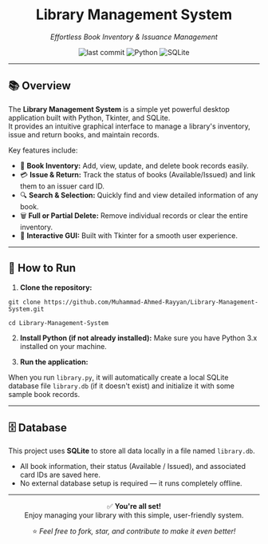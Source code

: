 <div align="center">

# Library Management System

*Effortless Book Inventory & Issuance Management*

![last commit](https://img.shields.io/github/last-commit/Muhammad-Ahmed-Rayyan/Library-Management-System)
![Python](https://img.shields.io/badge/Python-90%25-3776AB?logo=python&logoColor=white)
![SQLite](https://img.shields.io/badge/SQLite-10%25-003B57?logo=sqlite&logoColor=white)

</div>

---

## 📚 Overview

The **Library Management System** is a simple yet powerful desktop application built with Python, Tkinter, and SQLite.  
It provides an intuitive graphical interface to manage a library's inventory, issue and return books, and maintain records.

Key features include:

- 📖 **Book Inventory:** Add, view, update, and delete book records easily.
- 💳 **Issue & Return:** Track the status of books (Available/Issued) and link them to an issuer card ID.
- 🔍 **Search & Selection:** Quickly find and view detailed information of any book.
- 🗑️ **Full or Partial Delete:** Remove individual records or clear the entire inventory.
- 🎨 **Interactive GUI:** Built with Tkinter for a smooth user experience.

---

## 🚀 How to Run

1. **Clone the repository:**

`git clone https://github.com/Muhammad-Ahmed-Rayyan/Library-Management-System.git`

`cd Library-Management-System`


2. **Install Python (if not already installed):**
Make sure you have Python 3.x installed on your machine.

3. **Run the application:**


When you run `library.py`, it will automatically create a local SQLite database file `library.db` (if it doesn't exist) and initialize it with some sample book records.

---

## 🗄️ Database

This project uses **SQLite** to store all data locally in a file named `library.db`.  
- All book information, their status (Available / Issued), and associated card IDs are saved here.
- No external database setup is required — it runs completely offline.

---

<div align="center">

✅ **You're all set!**  
Enjoy managing your library with this simple, user-friendly system.

⭐ *Feel free to fork, star, and contribute to make it even better!*

</div>
